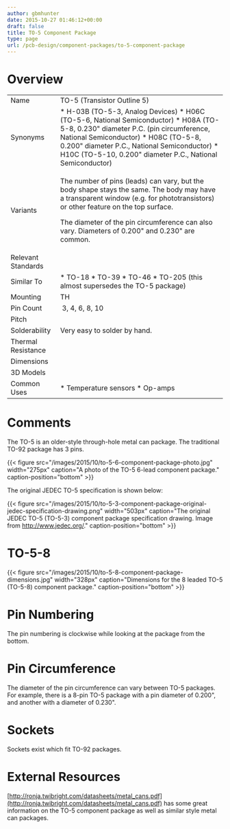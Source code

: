 ```yaml
---
author: gbmhunter
date: 2015-10-27 01:46:12+00:00
draft: false
title: TO-5 Component Package
type: page
url: /pcb-design/component-packages/to-5-component-package
---
```


# Overview

<table ><tbody ><tr >
<td style="width: 100px;" >Name
</td>
<td >TO-5 (Transistor Outline 5)
</td></tr><tr >
<td >Synonyms
</td>
<td >  * H-03B (TO-5-3, Analog Devices)  * H06C (TO-5-6, National Semiconductor)  * H08A (TO-5-8, 0.230" diameter P.C. (pin circumference, National Semiconductor)  * H08C (TO-5-8, 0.200" diameter P.C., National Semiconductor)  * H10C (TO-5-10, 0.200" diameter P.C., National Semiconductor)
</td></tr><tr >
<td >Variants
</td>
<td >

The number of pins (leads) can vary, but the body shape stays the same. The body may have a transparent window (e.g. for phototransistors) or other feature on the top surface.

The diameter of the pin circumference can also vary. Diameters of 0.200" and 0.230" are common.

</td></tr><tr >
<td >Relevant Standards
</td>
<td > 
</td></tr><tr >
<td >Similar To
</td>
<td >  * TO-18  * TO-39  * TO-46  * TO-205 (this almost supersedes the TO-5 package)
</td></tr><tr >
<td >Mounting
</td>
<td >TH
</td></tr><tr >
<td >Pin Count
</td>
<td > 3, 4, 6, 8, 10
</td></tr><tr >
<td >Pitch
</td>
<td > 
</td></tr><tr >
<td >Solderability
</td>
<td >Very easy to solder by hand.
</td></tr><tr >
<td >Thermal Resistance
</td>
<td > 
</td></tr><tr >
<td >Dimensions
</td>
<td > 
</td></tr><tr >
<td >3D Models
</td>
<td > 
</td></tr><tr >
<td >Common Uses
</td>
<td >  * Temperature sensors  * Op-amps
</td></tr></tbody></table>

# Comments

The TO-5 is an older-style through-hole metal can package. The traditional TO-92 package has 3 pins.

{{< figure src="/images/2015/10/to-5-6-component-package-photo.jpg" width="275px" caption="A photo of the TO-5 6-lead component package." caption-position="bottom" >}}

The original JEDEC TO-5 specification is shown below:

{{< figure src="/images/2015/10/to-5-3-component-package-original-jedec-specification-drawing.png" width="503px" caption="The original JEDEC TO-5 (TO-5-3) component package specification drawing. Image from http://www.jedec.org/." caption-position="bottom" >}}

# TO-5-8

{{< figure src="/images/2015/10/to-5-8-component-package-dimensions.jpg" width="328px" caption="Dimensions for the 8 leaded TO-5 (TO-5-8) component package." caption-position="bottom" >}}

# Pin Numbering

The pin numbering is clockwise while looking at the package from the bottom.

# Pin Circumference

The diameter of the pin circumference can vary between TO-5 packages. For example, there is a 8-pin TO-5 package with a pin diameter of 0.200", and another with a diameter of 0.230".

# Sockets

Sockets exist which fit TO-92 packages.

# External Resources

[http://ronja.twibright.com/datasheets/metal_cans.pdf](http://ronja.twibright.com/datasheets/metal_cans.pdf) has some great information on the TO-5 component package as well as similar style metal can packages.
